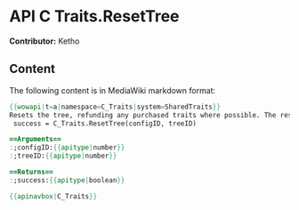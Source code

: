 # API C Traits.ResetTree

**Contributor:** Ketho

## Content

The following content is in MediaWiki markdown format:

```mediawiki
{{wowapi|t=a|namespace=C_Traits|system=SharedTraits}}
Resets the tree, refunding any purchased traits where possible. The reset is '''not''' automatically saved, use {{api|C_Traits.CommitConfig}} for that.
 success = C_Traits.ResetTree(configID, treeID)

==Arguments==
:;configID:{{apitype|number}}
:;treeID:{{apitype|number}}

==Returns==
:;success:{{apitype|boolean}}

{{apinavbox|C_Traits}}
```